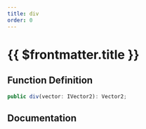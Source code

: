 ```yaml
---
title: div
order: 0
---
```


# {{ $frontmatter.title }}

## Function Definition

```ts
public div(vector: IVector2): Vector2;
```

## Documentation

<!--@include: ./parts/div.md-->
